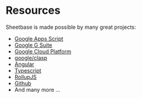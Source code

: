 # Resources

Sheetbase is made possible by many great projects:

+ [Google Apps Script](https://developers.google.com/apps-script/)
+ [Google G Suite](https://gsuite.google.com/)
+ [Google Cloud Platform](https://cloud.google.com/)
+ [google/clasp](https://github.com/google/clasp)
+ [Angular](https://angular.io)
+ [Typescript](https://typescriptlang.org)
+ [RollupJS](https://rollupjs.org)
+ [Github](https://github.com/sheetbase)
+ And many more ...
